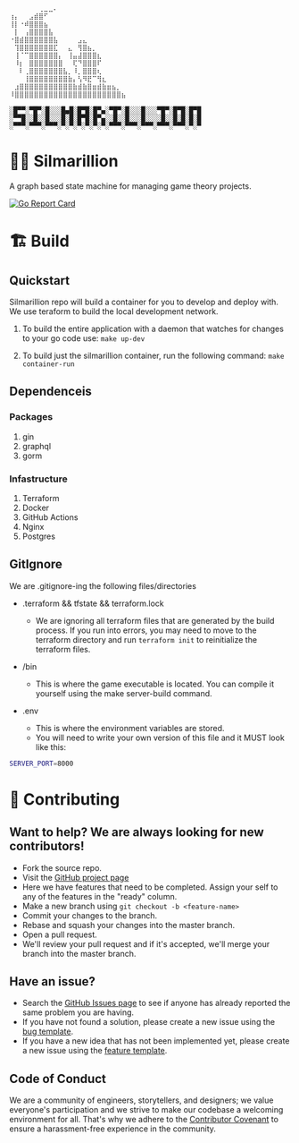 ```
⠀⠀⠀⠀⠀⠀⢀⣀⣀⠄⠀⠀⠀⠀⠀⠀⠀⠀⠀⠀⠀⠀⠀⠀⠀
⢰⡄⠀⠀⣠⣾⣿⠋⠀⠀⠀⠀⠀⠀⠀⠀⠀⠀⠀⠀⠀⠀⠀⠀⠀
⢸⡇⠐⠾⣿⣿⣿⣦⠀⠀⠀⠀⠀⠀⠀⠀⠀⠀⠀⠀⠀⠀⠀⠀⠀
⠀⡇⠀⢠⣿⣿⣿⣿⣧⠀⠀⠀⠀⠀⠀⠀⠀⠀⠀⠀⠀⠀⠀⠀⠀
⠐⣿⣾⣿⣿⣿⣿⣿⣿⣧⠀⠀⠀⠀⣠⣄⠀⠀⠀⠀⠀⠀⠀⠀⠀
⠀⢹⣿⣿⣿⣿⣿⣿⣿⣏⠀⠀⣄⠀⢻⣿⣦⡀⠀⠀⠀⠀⠀⠀⠀
⠀⢸⠈⠉⣿⣿⣿⣿⣿⣿⡄⠀⢸⣤⣼⣿⣿⣿⣆⠀⠀⠀⠀⠀⠀
⠀⠸⡆⠀⣿⣿⣿⣿⣿⣿⣿⠀⠀⢏⠙⣿⣿⣿⠏⠀⠀⠀⠀⠀⠀
⠀⠀⠇⢀⣿⣿⣿⣿⣿⣿⣿⣧⡀⠸⡀⣿⣿⣿⢆⠀⠀⠀⠀⠀⠀
⠀⠀⠀⢸⣿⣿⣿⣿⣿⣿⣿⣿⣷⡄⢣⠻⣟⠉⢻⣆⠀⠀⠀⠀⠀
⠀⣰⣿⣿⣿⣿⣿⣿⣿⣿⣿⣿⣿⣷⣾⣷⣿⣶⣾⣷⣶⣦⡀⠀⠀
⠸⣿⣿⣿⣿⣿⣿⣿⣿⣿⣿⣿⣿⣿⣿⣿⣿⣿⣿⣿⣿⣿⣿⣦

░█▀▀░▀█▀░█░░░█▄█░█▀█░█▀▄░▀█▀░█░░░█░░░▀█▀░█▀█░█▀█
░▀▀█░░█░░█░░░█░█░█▀█░█▀▄░░█░░█░░░█░░░░█░░█░█░█░█
░▀▀▀░▀▀▀░▀▀▀░▀░▀░▀░▀░▀░▀░▀▀▀░▀▀▀░▀▀▀░▀▀▀░▀▀▀░▀░▀
```

# 🧙‍♂️ Silmarillion
A graph based state machine for managing game theory projects.


[![Go Report Card](https://goreportcard.com/badge/github.com/theMagicnacho/silmarillion)](https://goreportcard.com/report/github.com/theMagicnacho/silmarillion)

# 🏗️ Build
## Quickstart
Silmarillion repo will build a container for you to develop and deploy with. We use teraform to build the local development network.

1. To build the entire application with a daemon that watches for changes to your go code use: `make up-dev`

2. To build just the silmarillion container, run the following command: `make container-run`

## Dependenceis
### Packages
1. gin
2. graphql
3. gorm

### Infastructure
1. Terraform
2. Docker
3. GitHub Actions
4. Nginx
5. Postgres


## GitIgnore
We are .gitignore-ing the following files/directories

- .terraform && tfstate && terraform.lock
    - We are ignoring all terraform files that are generated by the build process. If you run into errors, you may need to move to the terraform directory and run  `terraform init` to reinitialize the terraform files.

- /bin
    - This is where the game executable is located. You can compile it yourself using the make server-build command.

- .env
    - This is where the environment variables are stored.
    - You will need to write your own version of this file and it MUST look like this:
```bash
SERVER_PORT=8000
```

# 🛂 Contributing
## Want to help? We are always looking for new contributors!
- Fork the source repo.
- Visit the [GitHub project page](https://github.com/users/TheMagicNacho/projects/2/views/1)
- Here we have features that need to be completed. Assign your self to any of the features in the "ready" column.
- Make a new branch using `git checkout -b <feature-name>`
- Commit your changes to the branch.
- Rebase and squash your changes into the master branch.
- Open a pull request.
- We'll review your pull request and if it's accepted, we'll merge your branch into the master branch.

## Have an issue?
- Search the [GitHub Issues page](https://github.com/TheMagicNacho/Silmarillion/issues) to see if anyone has already reported the same problem you are having.
- If you have not found a solution, please create a new issue using the [bug template](https://github.com/TheMagicNacho/Silmarillion/issues/new?assignees=&labels=&template=bug_report.md&title=).
- If you have a new idea that has not been implemented yet, please create a new issue using the [feature template](https://github.com/TheMagicNacho/Silmarillion/issues/new?assignees=&labels=&template=feature_request.md&title=).

## Code of Conduct
We are a community of engineers, storytellers, and designers; we value everyone's participation and we strive to make our codebase a welcoming environment for all.
That's why we adhere to the [Contributor Covenant](https://www.contributor-covenant.org/) to ensure a harassment-free experience in the community. 
